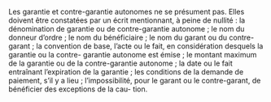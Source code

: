 Les garantie et contre-garantie autonomes ne se présument pas. Elles doivent être
constatées par un écrit mentionnant, à peine de nullité :
la dénomination de garantie ou de contre-garantie autonome ;
le nom du donneur d’ordre ;
le nom du bénéficiaire ;
le nom du garant ou du contre-garant ;
la convention de base, l’acte ou le fait, en considération desquels la garantie ou la contre-
garantie autonome est émise ;
le montant maximum de la garantie ou de la contre-garantie autonome ;
la date ou le fait entraînant l’expiration de la garantie ;
les conditions de la demande de paiement, s’il y a lieu ;
l’impossibilité, pour le garant ou le contre-garant, de bénéficier des exceptions de la cau-
tion.